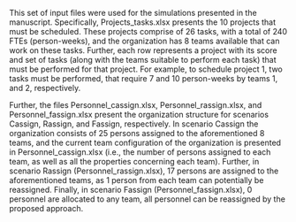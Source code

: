 This set of input files were used for the simulations presented in the manuscript. Specifically,  Projects_tasks.xlsx presents the 10 projects that must be scheduled. These projects comprise of 26 tasks, with a total of 240 FTEs (person-weeks), and the organization has 8 teams available that can work on these tasks. Further, each row represents a project with its score and set of tasks (along with the teams suitable to perform each task) that must be performed for that project. For example, to schedule project 1, two tasks must be performed, that require 7 and 10 person-weeks by teams 1, and 2, respectively.

Further, the files Personnel_cassign.xlsx, Personnel_rassign.xlsx, and Personnel_fassign.xlsx present the organization structure for scenarios Cassign, Rassign, and Fassign, respectively. In scenario Cassign the organization consists of 25 persons assigned to the aforementioned 8 teams, and the current team configuration of the organization is presented in Personnel_cassign.xlsx (i.e., the number of persons assigned to each team, as well as all the properties concerning each team). Further, in scenario Rassign (Personnel_rassign.xlsx), 17 persons are assigned to the aforementioned teams, as 1 person from each team can potentially be reassigned. Finally, in scenario Fassign (Personnel_fassign.xlsx), 0 personnel are allocated to any team, all personnel can be reassigned by the proposed approach.

